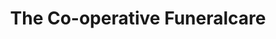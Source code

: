---
title: "The Co-operative Funeralcare"
url: /glasgow/the-co-operative-funeralcare/
shop: funeral directors
---